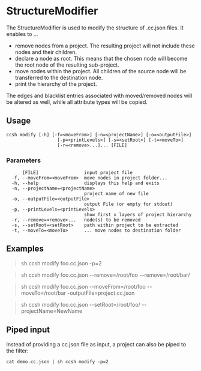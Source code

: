 # StructureModifier

The StructureModifier is used to modify the structure of .cc.json files. It enables to ...
- remove nodes from a project. The resulting project will not include these nodes and their children.
- declare a node as root. This means that the chosen node will become the root node of the resulting sub-project.
- move nodes within the project. All children of the source node will be transferred to the destination node.
- print the hierarchy of the project.

The edges and blacklist entries associated with moved/removed nodes will be altered as well, while all attribute types will be copied.

## Usage

```
ccsh modify [-h] [-f=<moveFrom>] [-n=<projectName>] [-o=<outputFile>]
                   [-p=<printLevels>] [-s=<setRoot>] [-t=<moveTo>]
                   [-r=<remove>...]... [FILE]
```

### Parameters

```
      [FILE]                 input project file
  -f, --moveFrom=<moveFrom>  move nodes in project folder...
  -h, --help                 displays this help and exits
  -n, --projectName=<projectName>
                             project name of new file
  -o, --outputFile=<outputFile>
                             output File (or empty for stdout)
  -p, --printLevels=<printLevels>
                             show first x layers of project hierarchy
  -r, --remove=<remove>...   node(s) to be removed
  -s, --setRoot=<setRoot>    path within project to be extracted
  -t, --moveTo=<moveTo>      ... move nodes to destination folder
```


## Examples

> sh ccsh modify foo.cc.json -p=2

> sh ccsh modify foo.cc.json --remove=/root/foo --remove=/root/bar/

> sh ccsh modify foo.cc.json --moveFrom=/root/foo --moveTo=/root/bar -outputFile=project.cc.json

> sh ccsh modify foo.cc.json --setRoot=/root/foo/ --projectName=NewName

 ## Piped input

 Instead of providing a cc.json file as input, a project can also be piped to the filter:
 ```
 cat demo.cc.json | sh ccsh modify -p=2
 ```
